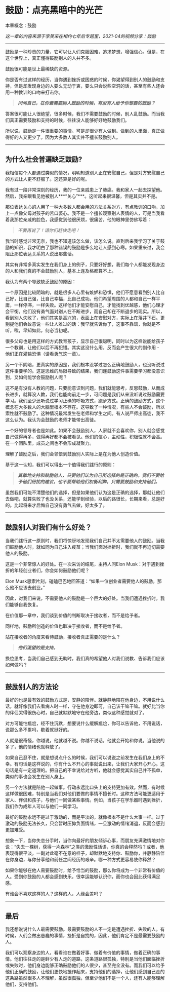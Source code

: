 # 鼓励：点亮黑暗中的光芒

本章概念：鼓励

*这一章的内容来源于李笑来在相约七年后专题里，2021-04的视频分享：鼓励*

---

鼓励是一种珍贵的力量，它可以让人们克服困难，追求梦想，增强信心。但是，在这个世界上，真正懂得鼓励别人的人并不多。

鼓励很可能是世上最稀缺的资源。

你是否有过这样的经历，当你遇到挫折或困惑的时候，你渴望得到别人的鼓励和支持，但是却发现身边的人要么无动于衷，要么只会说些空洞的话，甚至有些人还会用一种教训的口吻来打击你。

> ***问问自己，在你最需要别人鼓励的时候，有没有人给予你想要的鼓励？***

答案很可能让人很绝望，很多时候，我们不需要鼓励的时候，别人乱鼓励。而当我们真正需要鼓励和支持的时候，往往没人能够好好地鼓励我们。

所以说，鼓励是一件很重要的事情。可是却很少有人做到。做到的人里面，真正做得好的人又更少了。因为大多数人其实并不擅长鼓励别人。

---

## 为什么社会普遍缺乏鼓励?

我相信每个人都遇过类似的情况，明明知道别人正在安慰自己，但是对方安慰自己的方式让人更不舒服了。这还算是好的呢。

我有过一段非常深刻的经历，我的一位亲戚患上了肺癌。我和家人一起去探望他。然后，我亲眼看见他被别人***“关心”***。这听起来很温馨，但是其实并不是。

那位表达关心的人用了一种大多数人都会用的方法关系对方，有点教训的口吻，加上一点像父母对孩子的苦口婆心。我不是一个擅长观察别人表情的人，可是当我看着我那位亲戚的脸色，我感觉到他很厌烦，很痛苦，他的眼神里仿佛写着：

> *不要再说了！请你们赶快走吧！*

我当时感觉非常无奈，我也不知道该怎么做，该怎么说。直到后来我学习了关于鼓励的知识，我才明白了那种错误的鼓励是多么地让人感到心寒。如果重来过，我会阻止那位表达关系的人说出那些话。

其实有非常多真实发生在我们身上的例子，只要好好想，我们每个人都能发现身边的人和我们真的不会鼓励别人，基本上连及格都算不上。

我认为有两个导致缺乏鼓励的原因：

一个原因是比较阴暗的，就是很多人心里有嫉妒和恐惧，他们不愿意看到别人比自己好，比自己强，比自己幸福，比自己成功。他们希望周围的人都和自己一样平庸，一样停滞，一样失败。这样他们才能安慰自己，才能找到优越感，他们心理才会平衡。他们没有勇气面对别人在不断进步，而自己却在不断退步的现实。所以，看到别人失败了，他们其实是高兴的，表面上在安慰对方，实际上在落井下石。更别提他们会故意说一些让人难过的话：我早就告诉你了，这事不靠谱，你就是不听，唉，早知如此，何必当初呢。

很多父母也是用这样的方式教育孩子，显示自己很聪明，同时以为这样说能给孩子一个教训，让他们以后不再犯错。其实这没什么用，反而会产生很大的副作用 - 他们正在灌输恐惧（请看[勇气](https://github.com/ericlee1778/writing/blob/main/chinese/%E7%AC%94%E8%AE%B0%20-%20%E7%9B%B8%E7%BA%A6%E4%B8%83%E5%B9%B4%E5%90%8E%20(%E8%A7%86%E9%A2%91%E8%AF%BE%E7%A8%8B%E6%9D%A5%E6%BA%90%E4%BA%8E%E6%9D%8E%E7%AC%91%E6%9D%A5%E8%80%81%E5%B8%88)/010.%E5%8B%87%E6%B0%94.md)这一章）。

另一个不阴暗，更真实的原因是，我们根本没学过怎么正确地鼓励人，也没听说过这件事要学的。这是思维的局限导致的结果，我们连鼓励这件事需要学习都没意识到，又如何能学会鼓励别人呢？

这不是有没有人教的问题，只要能意识到问题，我们就能思考，反思鼓励，从而成长进步，就算没人教，我们也能向前走一步，可问题是我们从来没听说过鼓励需要学习。我们至少还听说过学习正确的呼吸方式，跑步方式。正确的鼓励方式，这个概念在大多数人的大脑里根本不存在。这导致了一种情况，有些人不会鼓励，所以索性就不鼓励了。这种情况最常发生在老师和学生之间。有人说严师出高徒，我不这么认为。我认为会鼓励的老师才能带出高徒。

一个好的领导者也是如此。如果不会鼓励别人，人家就不会喜欢你，别人就会感觉自己做得再多，做得再好都不会被看见。他们的信心，主动性，积极性就不会高。在一个团队里，成员之间也不会形成凝聚力。

理解了鼓励之后，我们会领悟到鼓励别人实际上是在为他人创造价值。

基于这一认知，我们可以得出一个值得我们践行的原则：

> ***真挚地支持和鼓励他人，只要他们认为自己所选择的是正确的。我们不要给予他们纷扰的建议，也不要帮助他们权衡利弊，只需要鼓励和支持他们。***

虽然我们可能不清楚他们的选择，但是如果他们认为这是正确的选择，那就让他们去做吧，就算失败了也没关系，还能学到经验，以后的路很长，长期来看，总是好的。比起将来才后悔自己没有勇气去做，好太多了。

---

## 鼓励别人对我们有什么好处？

当我们践行这一原则时，我们将惊讶地发现我们自己并不太需要他人的鼓励。当我们鼓励他人时，就如同为自己注入疫苗；当我们面对挫折时，我们就不再迫切需要他人的鼓励。

这是一个非常惊人的好处。在一次采访的结尾，主持人问Elon Musk：对于遇到挫折的年轻创业者们，你会如何鼓励他们呢？

Elon Musk思索片刻，磕磕巴巴地回答道：“如果一位创业者需要他人的鼓励，那么他不应该去创业。”

因此，对我们来说，不需要他人的鼓励是一个巨大的好处。当我们遭遇挫折时，我们能够自我恢复。

在价值那一章中，我们谈到价值的判断取决于接收者，而不是给予者。

同样地，鼓励所创造的价值也取决于接收者，而不是给予者。

站在接收者的角度来看待鼓励，接收者真正需要的是什么？

> ***他们渴望的是支持。***

换位思考，当我们自己感到无助时，我们真的希望他人对我们说教、告诉我们应该如何做吗？

---

## 鼓励别人的方法论

最好的也是最有效的鼓励方式是，安静的陪伴。就静静地陪在他身边，不用说什么话，就好像我们去看病人时一样，守在他身边即可，自己该干嘛干嘛。就好比当你的伴侣哭得很伤心时，自己就默默地守在他旁边，类似这种感觉就对了。

对方可能怕尴尬，经不住沉默，想要说什么缓解尴尬，你可以告诉他，不用说话，说那么多不累吗，歇着就挺好的。

人就是很奇怪，你越说，他就越不说。你越不说话，他就会开始和你说。当他说的多了，他的情绪也就释放了。

如果自己忍不住，就是想说点什么的时候，我们可以说说之前发生在我们身上的不幸。有句话是这样说的，你有什么不开心的事就说出来，让我们大家开心开心。这句话是有一定道理的。把自己的不幸说给对方听，他就会感觉其实自己并不孤单，类似的事也会发生在别人身上。

另一个方法就是陪他一起做事。行动永远比口头上的支持更加有效。然而，有时候这样做很困难，特别是当我们对他们要做的事情不擅长时。这种方法可能更适用于家人、伴侣和孩子，与他们一同做某些事情。例如，当孩子在学乐器时遇到挫折，我们作为成年人可以与他们一同学习。

最好的鼓励永远不是过于激动的，而是平淡的，就像根本不是什么大事一样。过于激动的鼓励无法长久，只会暂时压抑负面情绪，一旦激动的情绪消退，反而会感到更加难受。

想象一下，当你失恋分手时，当你向最好的朋友倾诉心事，而朋友充满激情地对你说：“失去一棵树，获得一片森林”之类的激励性话语，你真的会释然吗？或者，他表现得很平淡，一副对此毫不在意的样子，却默默地支持你、鼓励你，并静静陪伴在你身边，与你分享他和前任之间经历的艰辛。哪一种方式更容易使你释然？

如果你能够在他人需要鼓励时，给予恰当的鼓励，那么你将成为一个非常有价值的人。受到你鼓励的人都会感到快乐，很幸运能够认识你，而你也会因此获得满足感。

有谁会不喜欢这样的人？这样的人，人缘会差吗？

---

## 最后

我还想说说什么人最需要鼓励。最需要鼓励的人不一定是遭遇挫折、失败的人。有时候，人们会做出愚蠢的事情，挫折是自找的，因此，他们肯定不是最需要鼓励的人。

我们可以观察身边的人，看看谁在做着好事、做着有价值的事情，做着正确的事情。他们往往走的是鲜少有人走的道路，这条道路很孤独，特别是当他们面临挫折或失败时，他们身边能够正确鼓励他们的人很少，甚至完全没有。而我们可以给予他们正确的鼓励，让他们更快地振作起来，支持他们的选择，让他们感到自己走的这条路虽然很多人不理解，虽然很孤独，但至少他们不是一个人，还有人能够理解他们，支持他们。
